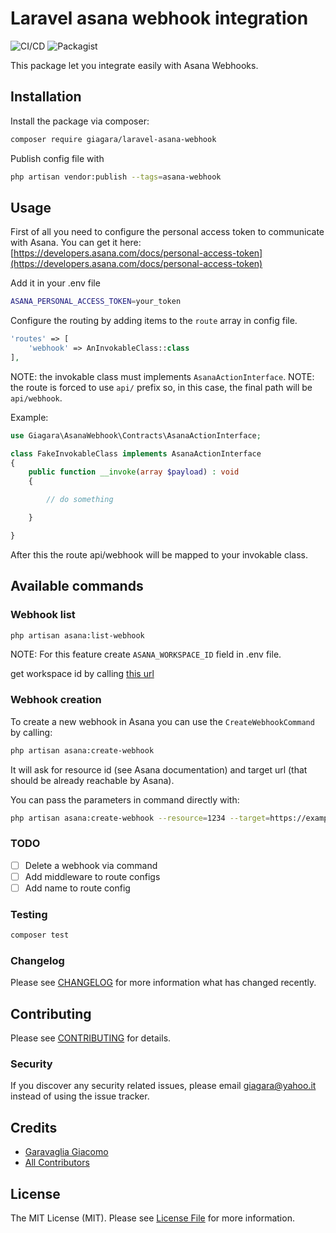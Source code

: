 # Laravel asana webhook integration

![CI/CD](https://github.com/giagara/laravel-asana-webhook/actions/workflows/main.yml/badge.svg?branch=main)
![Packagist](https://img.shields.io/packagist/v/giagara/laravel-asana-webhook.svg)


This package let you integrate easily with Asana Webhooks.

## Installation

Install the package via composer:

```bash
composer require giagara/laravel-asana-webhook
```

Publish config file with

```bash
php artisan vendor:publish --tags=asana-webhook
```

## Usage

First of all you need to configure the personal access token to communicate with Asana.
You can get it here: [https://developers.asana.com/docs/personal-access-token](https://developers.asana.com/docs/personal-access-token)

Add it in your .env file

```bash
ASANA_PERSONAL_ACCESS_TOKEN=your_token
```

Configure the routing by adding items to the `route` array in config file.

```php
'routes' => [
    'webhook' => AnInvokableClass::class
],
```

NOTE: the invokable class must implements `AsanaActionInterface`.
NOTE: the route is forced to use `api/` prefix so, in this case, the final path will be `api/webhook`.

Example: 
```php
use Giagara\AsanaWebhook\Contracts\AsanaActionInterface;

class FakeInvokableClass implements AsanaActionInterface
{
    public function __invoke(array $payload) : void
    {

        // do something

    }

}
```

After this the route api/webhook will be mapped to your invokable class.

## Available commands

### Webhook list

```bash
php artisan asana:list-webhook
```

NOTE: For this feature create `ASANA_WORKSPACE_ID` field in .env file.

get workspace id by calling [this url](https://app.asana.com/api/1.0/workspaces)


### Webhook creation

To create a new webhook in Asana you can use the `CreateWebhookCommand` by calling:

```bash
php artisan asana:create-webhook
```

It will ask for resource id (see Asana documentation) and target url (that should be already reachable by Asana).

You can pass the parameters in command directly with:

```bash
php artisan asana:create-webhook --resource=1234 --target=https://example.com/api/webhook
```

### TODO

- [ ] Delete a webhook via command
- [ ] Add middleware to route configs
- [ ] Add name to route config

### Testing

```bash
composer test
```

### Changelog

Please see [CHANGELOG](CHANGELOG.md) for more information what has changed recently.

## Contributing

Please see [CONTRIBUTING](CONTRIBUTING.md) for details.

### Security

If you discover any security related issues, please email giagara@yahoo.it instead of using the issue tracker.

## Credits

-   [Garavaglia Giacomo](https://github.com/giagara)
-   [All Contributors](../../contributors)

## License

The MIT License (MIT). Please see [License File](LICENSE.md) for more information.
